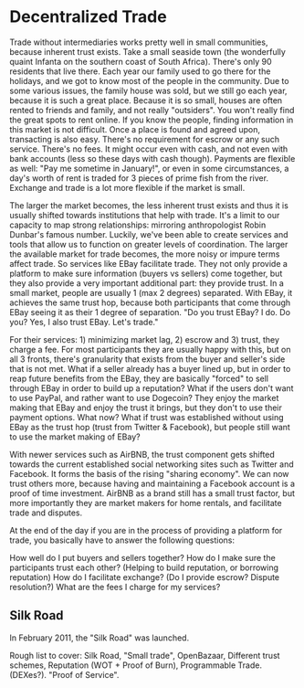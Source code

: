 # Decentralized Trade

Trade without intermediaries works pretty well in small communities, because inherent trust exists. Take a small seaside town (the wonderfully quaint Infanta on the southern coast of South Africa). There's only 90 residents that live there. Each year our family used to go there for the holidays, and we got to know most of the people in the community. Due to some various issues, the family house was sold, but we still go each year, because it is such a great place. Because it is so small, houses are often rented to friends and family, and not really "outsiders". You won't really find the great spots to rent online. If you know the people, finding information in this market is not difficult. Once a place is found and agreed upon, transacting is also easy. There's no requirement for escrow or any such service. There's no fees. It might occur even with cash, and not even with bank accounts (less so these days with cash though). Payments are flexible as well: "Pay me sometime in January!", or even in some circumstances, a day's worth of rent is traded for 3 pieces of prime fish from the river. Exchange and trade is a lot more flexible if the market is small.

The larger the market becomes, the less inherent trust exists and thus it is usually shifted towards institutions that help with trade. It's a limit to our capacity to map strong relationships: mirroring anthropologist Robin Dunbar's famous number. Luckily, we've been able to create services and tools that allow us to function on greater levels of coordination. The larger the available market for trade becomes, the more noisy or impure terms affect trade. So services like EBay facilitate trade. They not only provide a platform to make sure information (buyers vs sellers) come together, but they also provide a very important additional part: they provide trust. In a small market, people are usually 1 (max 2 degrees) separated. With EBay, it achieves the same trust hop, because both participants that come through EBay seeing it as their 1 degree of separation. "Do you trust EBay? I do. Do you? Yes, I also trust EBay. Let's trade."

For their services: 1) minimizing market lag, 2) escrow and 3) trust, they charge a fee. For most participants they are usually happy with this, but on all 3 fronts, there's granularity that exists from the buyer and seller's side that is not met. What if a seller already has a buyer lined up, but in order to reap future benefits from the EBay, they are basically "forced" to sell through EBay in order to build up a reputation? What if the users don't want to use PayPal, and rather want to use Dogecoin? They enjoy the market making that EBay and enjoy the trust it brings, but they don't to use their payment options. What now? What if trust was established without using EBay as the trust hop (trust from Twitter & Facebook), but people still want to use the market making of EBay?

With newer services such as AirBNB, the trust component gets shifted towards the current established social networking sites such as Twitter and Facebook. It forms the basis of the rising "sharing economy". We can now trust others more, because having and maintaining a Facebook account is a proof of time investment. AirBNB as a brand still has a small trust factor, but more importantly they are market makers for home rentals, and facilitate trade and disputes.

At the end of the day if you are in the process of providing a platform for trade, you basically have to answer the following questions:

How well do I put buyers and sellers together?
How do I make sure the participants trust each other? (Helping to build reputation, or borrowing reputation)
How do I facilitate exchange? (Do I provide escrow? Dispute resolution?)
What are the fees I charge for my services?

## Silk Road

In February 2011, the "Silk Road" was launched.

Rough list to cover: Silk Road, "Small trade", OpenBazaar, Different trust schemes, Reputation (WOT + Proof of Burn), Programmable Trade. (DEXes?). "Proof of Service".
